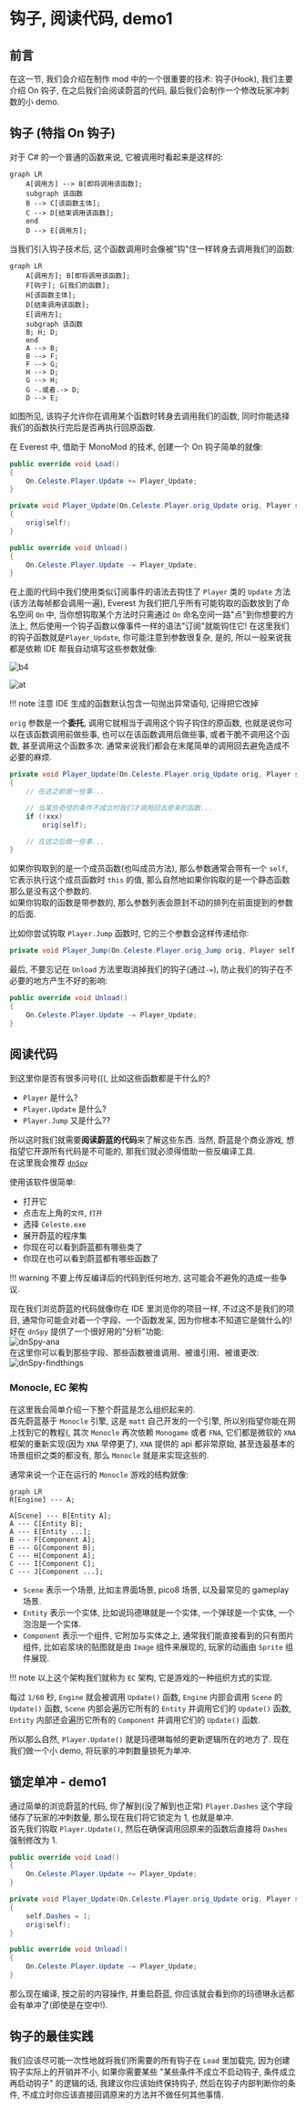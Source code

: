 # 钩子, 阅读代码, demo1

<!--
// 下文废弃, 原计划自动化构建介绍于本节

## 开始之前

还记得我们是怎么编译我们的项目, 然后丢给 Everest 加载的吗?  
没事忘了也没关系, 我们在这里重新理一下:

- 编译我们的项目 (Ctrl + B, 或者菜单上的*生成*->*生成解决方案*)
- 找到编译出的程序集
- 复制到蔚蓝 Mods 目录下的你的 Mod 的文件夹下
- 在确保前面的步骤是在关闭蔚蓝时进行的后, 重新打开蔚蓝

看似简单的四步实际上真正操作起来是很麻烦的, -->

## 前言

在这一节, 我们会介绍在制作 mod 中的一个很重要的技术: 钩子(Hook),
我们主要介绍 On 钩子, 在之后我们会阅读蔚蓝的代码, 最后我们会制作一个修改玩家冲刺数的小 demo.

## 钩子 (特指 On 钩子)

对于 C# 的一个普通的函数来说, 它被调用时看起来是这样的:

``` mermaid
graph LR
    A[调用方] --> B[即将调用该函数];
    subgraph 该函数
    B --> C[该函数主体];
    C --> D[结束调用该函数];
    end
    D --> E[调用方];
```

当我们引入钩子技术后, 这个函数调用时会像被"钩"住一样转身去调用我们的函数:

``` mermaid
graph LR
    A[调用方]; B[即将调用该函数];
    F[钩子]; G[我们的函数];
    H[该函数主体];
    D[结束调用该函数];
    E[调用方];
    subgraph 该函数
    B; H; D;
    end
    A --> B;
    B --> F;
    F --> G;
    H --> D;
    G --> H;
    G -.或者.-> D;
    D --> E;
```

如图所见, 该钩子允许你在调用某个函数时转身去调用我们的函数, 同时你能选择我们的函数执行完后是否再执行回原函数.

在 Everest 中, 借助于 MonoMod 的技术, 创建一个 On 钩子简单的就像:

```cs title="简单的钩取..."
public override void Load()
{
    On.Celeste.Player.Update += Player_Update;
}

private void Player_Update(On.Celeste.Player.orig_Update orig, Player self)
{
    orig(self);
}

public override void Unload()
{
    On.Celeste.Player.Update -= Player_Update;
}
```

在上面的代码中我们使用类似订阅事件的语法去钩住了 `Player` 类的 `Update` 方法(该方法每帧都会调用一遍),
Everest 为我们把几乎所有可能钩取的函数放到了命名空间 `On` 中, 当你想钩取某个方法时只需通过 `On` 命名空间一路"点"到你想要的方法上,
然后使用一个钩子函数以像事件一样的语法"订阅"就能钩住它!
在这里我们的钩子函数就是`Player_Update`,
你可能注意到参数很复杂, 是的, 所以一般来说我都是依赖 IDE 帮我自动填写这些参数就像:  

![b4](image.png)  
  
![at](image-1.png)

!!! note
    注意 IDE 生成的函数默认包含一句抛出异常语句, 记得把它改掉

`orig` 参数是一个**委托**, 调用它就相当于调用这个钩子钩住的原函数, 也就是说你可以在该函数调用前做些事,
也可以在该函数调用后做些事, 或者干脆不调用这个函数, 甚至调用这个函数多次.
通常来说我们都会在末尾简单的调用回去避免造成不必要的麻烦.

```cs title="一些钩子本身..."
private void Player_Update(On.Celeste.Player.orig_Update orig, Player self)
{
    // 在这之前做一些事...

    // 当某些奇怪的条件不成立时我们才调用回去原来的函数...
    if (!xxx)
        orig(self);

    // 在这之后做一些事...
}
```

如果你钩取到的是一个成员函数(也叫成员方法), 那么参数通常会带有一个 `self`, 它表示执行这个成员函数时 `this` 的值,
那么自然地如果你钩取的是一个静态函数那么是没有这个参数的.  
如果你钩取的函数是带参数的, 那么参数列表会原封不动的排列在前面提到的参数的后面.  

比如你尝试钩取 `Player.Jump` 函数时, 它的三个参数会这样传递给你:

```cs
private void Player_Jump(On.Celeste.Player.orig_Jump orig, Player self, bool particles, bool playSfx)
```

最后, 不要忘记在 `Unload` 方法里取消掉我们的钩子(通过`-=`), 防止我们的钩子在不必要的地方产生不好的影响:
```cs title="取消钩子"
public override void Unload()
{
    On.Celeste.Player.Update -= Player_Update;
}
```

## 阅读代码

到这里你是否有很多问号(((,
比如这些函数都是干什么的? 

- `Player` 是什么?
- `Player.Update` 是什么?
- `Player.Jump` 又是什么??

所以这时我们就需要**阅读蔚蓝的代码**来了解这些东西. 当然, 蔚蓝是个商业游戏, 想指望它开源所有代码是不可能的,
那我们就必须得借助一些反编译工具.  
在这里我会推荐 [`dnSpy`](https://github.com/dnSpyEx/dnSpy)

使用该软件很简单:

- 打开它
- 点击左上角的`文件`, `打开`
- 选择 `Celeste.exe`
- 展开蔚蓝的程序集
- 你现在可以看到蔚蓝都有哪些类了
- 你现在也可以看到蔚蓝都有哪些函数了

!!! warning
    不要上传反编译后的代码到任何地方, 这可能会不避免的造成一些争议.

现在我们浏览蔚蓝的代码就像你在 IDE 里浏览你的项目一样, 不过这不是我们的项目, 通常你可能会对着一个字段、一个函数发呆, 因为你根本不知道它是做什么的!
好在 `dnSpy` 提供了一个很好用的"分析"功能:  
![dnSpy-ana](image-2.png)  
在这里你可以看到那些字段、那些函数被谁调用、被谁引用、被谁更改:
![dnSpy-findthings](image-3.png)  

### Monocle, EC 架构

在这里我会简单介绍一下整个蔚蓝是怎么组织起来的.  
首先蔚蓝基于 `Monocle` 引擎, 这是 `matt` 自己开发的一个引擎, 所以别指望你能在网上找到它的教程(,
其次 `Monocle` 再次依赖 `Monogame` 或者 `FNA`, 它们都是微软的 `XNA` 框架的重新实现(因为 `XNA` 早停更了),
`XNA` 提供的 api 都非常原始, 甚至连最基本的场景组织之类的都没有, 那么 `Monocle` 就是来实现这些的.  

通常来说一个正在运行的 `Monocle` 游戏的结构就像:
```mermaid
graph LR
R[Engine] --- A;

A[Scene] --- B[Entity A];
A --- C[Entity B];
A --- E[Entity ...];
B --- F[Component A];
B --- G[Component B];
C --- H[Component A];
C --- I[Component C];
C --- J[Component ...];
```

- `Scene` 表示一个场景, 比如主界面场景, pico8 场景, 以及最常见的 gameplay 场景.  
- `Entity` 表示一个实体, 比如说玛德琳就是一个实体, 一个弹球是一个实体, 一个泡泡是一个实体.
- `Component` 表示一个组件, 它附加与实体之上, 通常我们能直接看到的只有图片组件, 比如岩浆块的贴图就是由 `Image` 组件来展现的, 玩家的动画由 `Sprite` 组件展现.  

!!! note
    以上这个架构我们就称为 `EC` 架构, 它是游戏的一种组织方式的实现.  

每过 `1/60` 秒, `Engine` 就会被调用 `Update()` 函数,
`Engine` 内部会调用 `Scene` 的 `Update()` 函数,
`Scene` 内部会遍历它所有的 `Entity` 并调用它们的 `Update()` 函数,
`Entity` 内部还会遍历它所有的 `Component` 并调用它们的 `Update()` 函数.  

所以那么自然, `Player.Update()` 就是玛德琳每帧的更新逻辑所在的地方了. 现在我们做一个小 demo, 将玩家的冲刺数量锁死为单冲.  

## 锁定单冲 - demo1

通过简单的浏览蔚蓝的代码, 你了解到(没了解到也正常) `Player.Dashes` 这个字段储存了玩家的冲刺数量, 那么现在我们将它锁定为 1, 也就是单冲.  
首先我们钩取 `Player.Update()`, 然后在确保调用回原来的函数后直接将 `Dashes` 强制修改为 1.

```cs title="锁定冲刺为1!"
public override void Load()
{
    On.Celeste.Player.Update += Player_Update;
}

private void Player_Update(On.Celeste.Player.orig_Update orig, Player self)
{
    self.Dashes = 1;
    orig(self);
}

public override void Unload()
{
    On.Celeste.Player.Update -= Player_Update;
}
```

那么现在编译, 按之前的内容操作, 并重启蔚蓝, 你应该就会看到你的玛德琳永远都会有单冲了(即使是在空中!).

## 钩子的最佳实践

我们应该尽可能一次性地就将我们所需要的所有钩子在 `Load` 里加载完, 因为创建钩子实际上的开销并不小,
如果你需要某些 "某些条件不成立不启动钩子, 条件成立再启动钩子" 的逻辑的话, 我建议你应该始终保持钩子,
然后在钩子内部判断你的条件, 不成立时你应该直接回调原来的方法并不做任何其他事情.